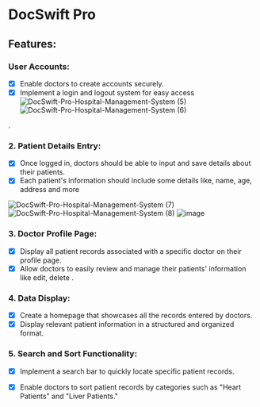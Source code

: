 # DocSwift Pro

## Features:

### User Accounts:
- [x] Enable doctors to create accounts securely.
- [x] Implement a login and logout system for easy access
![DocSwift-Pro-Hospital-Management-System (5)](https://github.com/ProgrammerShahJalal/DocSwift-Pro/assets/79104097/5d239413-dce4-42f6-b771-802c5df390db)
![DocSwift-Pro-Hospital-Management-System (6)](https://github.com/ProgrammerShahJalal/DocSwift-Pro/assets/79104097/504cc472-0f38-4fcb-bfb4-5a04f59aff2a)

.
### 2. Patient Details Entry: 
- [x] Once logged in, doctors should be able to input and save details about their patients.
- [x] Each patient's information should include some details like, name, age, address and more

![DocSwift-Pro-Hospital-Management-System (7)](https://github.com/ProgrammerShahJalal/DocSwift-Pro/assets/79104097/fd2e70e4-cb31-42d8-8c5f-e1ada2e6cb07)
![DocSwift-Pro-Hospital-Management-System (8)](https://github.com/ProgrammerShahJalal/DocSwift-Pro/assets/79104097/47e0e73f-179c-4af9-bb5c-0b5c628bedb2)
![image](https://github.com/ProgrammerShahJalal/DocSwift-Pro/assets/79104097/ba00a0cc-48be-4cbc-b8cd-08fffb0e249d)


### 3. Doctor Profile Page: 
- [x] Display all patient records associated with a specific doctor on their profile page.
- [x] Allow doctors to easily review and manage their patients' information like edit, delete
.
### 4. Data Display:
- [x] Create a homepage that showcases all the records entered by doctors.
- [x] Display relevant patient information in a structured and organized format.

### 5. Search and Sort Functionality:
- [x] Implement a search bar to quickly locate specific patient records.
- [x] Enable doctors to sort patient records by categories such as "Heart Patients" and "Liver Patients."


